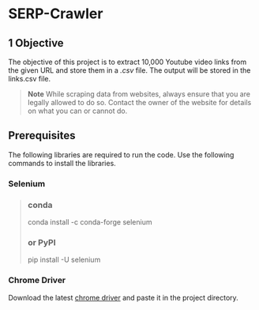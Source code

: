# SERP-Crawler

## 1	Objective
The objective of this project is to extract 10,000 Youtube video links from the given URL and store them in a *.csv* file. 
The output will be stored in the links.csv file.

> **Note**
> While scraping data from websites, always ensure that you are legally allowed to do so. Contact the owner of the website for details on what you can or cannot do. 

## Prerequisites
The following libraries are required to run the code. Use the following commands to install the libraries.

### Selenium
> ### conda
> 
> conda install -c conda-forge selenium
>
> ### or PyPI
> 
> pip install -U selenium


### Chrome Driver
Download the latest [chrome driver](https://chromedriver.chromium.org/downloads) and paste it in the project directory.

